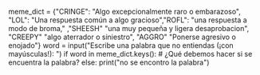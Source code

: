meme_dict = {"CRINGE": "Algo excepcionalmente raro o embarazoso",
            "LOL": "Una respuesta común a algo gracioso","ROFL": "una respuesta a modo de broma,"
            ,"SHEESH" "una muy pequeña y ligera desaprobacion",
            "CREEPY" "algo aterrador o siniestro",
            "AGGRO" "Ponerse agresivo o enojado"}
word = input("Escribe una palabra que no entiendas (¡con mayúsculas!): ")
if word in meme_dict.keys():
    # ¿Qué debemos hacer si se encuentra la palabra?
else:
    print("no se encontro la palabra")
